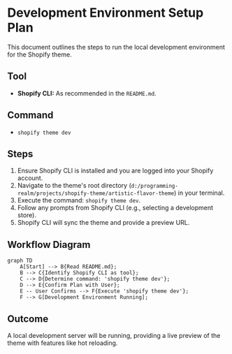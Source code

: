 # Development Environment Setup Plan

This document outlines the steps to run the local development environment for the Shopify theme.

## Tool

*   **Shopify CLI:** As recommended in the `README.md`.

## Command

*   `shopify theme dev`

## Steps

1.  Ensure Shopify CLI is installed and you are logged into your Shopify account.
2.  Navigate to the theme's root directory (`d:/programming-realm/projects/shopify-theme/artistic-flavor-theme`) in your terminal.
3.  Execute the command: `shopify theme dev`.
4.  Follow any prompts from Shopify CLI (e.g., selecting a development store).
5.  Shopify CLI will sync the theme and provide a preview URL.

## Workflow Diagram

```mermaid
graph TD
    A[Start] --> B{Read README.md};
    B --> C{Identify Shopify CLI as tool};
    C --> D{Determine command: 'shopify theme dev'};
    D --> E{Confirm Plan with User};
    E -- User Confirms --> F{Execute 'shopify theme dev'};
    F --> G[Development Environment Running];
```

## Outcome

A local development server will be running, providing a live preview of the theme with features like hot reloading.